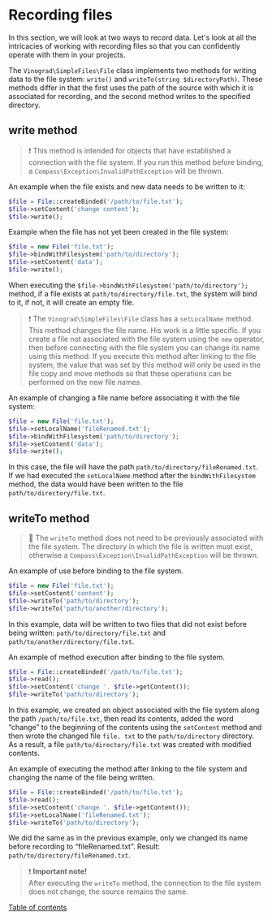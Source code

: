 # Recording files

In this section, we will look at two ways to record data. Let's look at all the intricacies of working with recording
files so that you can confidently operate with them in your projects.

The `Vinograd\SimpleFiles\File` class implements two methods for writing data to the file system: `write()`
and `writeTo(string $directoryPath)`. These methods differ in that the first uses the path of the source with which it
is associated for recording, and the second method writes to the specified directory.

## write method

> ❗ This method is intended for objects that have established a connection with the file system. If you run this method
> before binding, a `Compass\Exception\InvalidPathException` will be thrown.

An example when the file exists and new data needs to be written to it:

```php
$file = File::createBinded('/path/to/file.txt');
$file->setContent('change content');
$file->write();
```

Example when the file has not yet been created in the file system:

```php
$file = new File('file.txt');
$file->bindWithFilesystem('path/to/directory');
$file->setContent('data');
$file->write();
```

When executing the `$file->bindWithFilesystem('path/to/directory');` method, if a file exists at
`path/to/directory/file.txt`, the system will bind to it, if not, it will create an empty file.

> ❗ The `Vinograd\SimpleFiles\File` class has a `setLocalName` method. This method changes the file name. His work is a
> little specific. If you create a file not associated with the file system using the `new` operator, then before
> connecting with the file system you can change its name using this method. If you execute this method after linking to
> the file system, the value that was set by this method will only be used in the file copy and move methods so that
> these operations can be performed on the new file names.


An example of changing a file name before associating it with the file system:

```php
$file = new File('file.txt');
$file->setLocalName('fileRenamed.txt');
$file->bindWithFilesystem('path/to/directory');
$file->setContent('data');
$file->write();
```

In this case, the file will have the path `path/to/directory/fileRenamed.txt`. If we had executed the `setLocalName`
method after the `bindWithFilesystem` method, the data would have been written to the file `path/to/directory/file.txt`.

## writeTo method

> 📢 The `writeTo` method does not need to be previously associated with the file system.
> The directory in which the file is written must exist, otherwise a `Compass\Exception\InvalidPathException` will be
> thrown.

An example of use before binding to the file system.

```php
$file = new File('file.txt');
$file->setContent('content');
$file->writeTo('path/to/directory');
$file->writeTo('path/to/another/directory');
```

In this example, data will be written to two files that did not exist before being written: `path/to/directory/file.txt`
and `path/to/another/directory/file.txt`.

An example of method execution after binding to the file system.

```php
$file = File::createBinded('/path/to/file.txt');
$file->read();
$file->setContent('change '. $file->getContent());
$file->writeTo('path/to/directory');
```

In this example, we created an object associated with the file system along the path `/path/to/file.txt`, then read its
contents, added the word “change” to the beginning of the contents using the `setContent` method and then wrote the
changed file `file. txt` to the `path/to/directory` directory. As a result, a file `path/to/directory/file.txt` was
created with modified contents.

An example of executing the method after linking to the file system and changing the name of the file being written.

```php
$file = File::createBinded('/path/to/file.txt');
$file->read();
$file->setContent('change '. $file->getContent());
$file->setLocalName('fileRenamed.txt');
$file->writeTo('path/to/directory');
```

We did the same as in the previous example, only we changed its name before recording to “fileRenamed.txt”.
Result: `path/to/directory/fileRenamed.txt`.

> ❗ **Important note!**<br>
> After executing the `writeTo` method, the connection to the file system does not change, the source remains the same.

[Table of contents](../../README.md#user-guide)